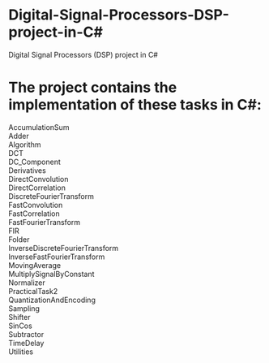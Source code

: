 # Digital-Signal-Processors-DSP-project-in-C#
Digital Signal Processors (DSP) project in C# <br />
# The project contains the implementation of these tasks in C#: <br />

AccumulationSum<br />
Adder<br />
Algorithm<br />
DCT <br />
DC_Component<br />
Derivatives<br />
DirectConvolution<br />
DirectCorrelation<br />
DiscreteFourierTransform<br />
FastConvolution<br />
FastCorrelation<br />
FastFourierTransform<br />
FIR<br />
Folder<br />
InverseDiscreteFourierTransform<br />
InverseFastFourierTransform<br />
MovingAverage<br />
MultiplySignalByConstant<br />
Normalizer<br />
PracticalTask2<br />
QuantizationAndEncoding<br />
Sampling<br />
Shifter<br />
SinCos<br />
Subtractor<br />
TimeDelay<br />
Utilities<br />
